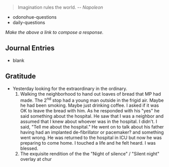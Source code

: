 > Imagination rules the world.
> -- <cite>Napoleon</cite>
- odonohue-questions
- daily-questions

*Make the above a link to compose a response.*
## Journal Entries
-  blank

## Gratitude
- Yesterday looking for the extraordinary in the ordinary. 
	1. Walking the neighborhood to hand out loaves of bread that MP had made. The 2<sup>nd</sup> stop had a young man outside in the frigid air. Maybe he had been smoking. Maybe just drinking coffee. I asked if it was OK to leave the bread with him. As he responded with his "yes" he said something about the hospital. He saw that I was a neighbor and assumed that I knew about whoever was in the hospital. I didn't. I said, "Tell me about the hospital." 
	   He went on to talk about his father having had an implanted de-fibrillator or pacemaker? and something went wrong. He was returned to the hospital in ICU but now he was preparing to come home.
	   I touched a life and he felt heard. I was blessed.
	2. The exquisite rendition of the the "Night of silence" / "Silent night" overlay at chur


